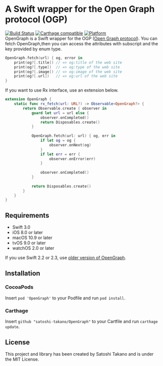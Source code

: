 # A Swift wrapper for the Open Graph protocol (OGP)
[![Build Status](https://travis-ci.org/satoshi-takano/OpenGraph.svg?branch=feature%2Fci)](https://travis-ci.org/satoshi-takano/OpenGraph) [![Carthage compatible](https://img.shields.io/badge/Carthage-compatible-4BC51D.svg?style=flat)](https://github.com/Carthage/Carthage) [![Platform](https://cocoapod-badges.herokuapp.com/p/OpenGraph/badge.png)](http://cocoadocs.org/docsets/OpenGraph)  
OpenGraph is a Swift wrapper for the OGP ([Open Graph protocol](http://ogp.me/)).
You can fetch OpenGraph,then you can access the attributes with subscript and the key provided by enum type.
```swift
OpenGraph.fetch(url) { og, error in
    print(og?[.title]) // => og:title of the web site
    print(og?[.type])  // => og:type of the web site
    print(og?[.image]) // => og:image of the web site
    print(og?[.url])   // => og:url of the web site
}
```

If you want to use Rx interface, use an extension below.
```swift
extension OpenGraph {
    static func rx_fetch(url: URL?) -> Observable<OpenGraph?> {
        return Observable.create { observer in
            guard let url = url else {
                observer.onCompleted()
                return Disposables.create()
            }
            
            OpenGraph.fetch(url: url) { og, err in
                if let og = og {
                    observer.onNext(og)
                }
                if let err = err {
                    observer.onError(err)
                }
                
                observer.onCompleted()
            }
            
            return Disposables.create()
        }
    }
}
```

## Requirements
- Swift 3.0
- iOS 8.0 or later
- macOS 10.9 or later
- tvOS 9.0 or later
- watchOS 2.0 or later

If you use Swift 2.2 or 2.3, use [older version of OpenGraph](https://github.com/satoshi-takano/OpenGraph/tree/0.1.0).

## Installation
### CocoaPods
Insert `pod 'OpenGraph'` to your Podfile and run `pod install`.

### Carthage
Insert `github "satoshi-takano/OpenGraph"` to your Cartfile and run `carthage update`.

## License
This project and library has been created by Satoshi Takano and is under the MIT License.
